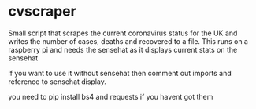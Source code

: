 # cvscraper

Small script that scrapes the current coronavirus status for the UK and writes the number of cases, deaths and recovered to a file.
This runs on a raspberry pi and needs the sensehat as it displays current stats on the sensehat

if you want to use it without sensehat then comment out imports and reference to sensehat display.

you need to pip install bs4 and requests if you havent got them
